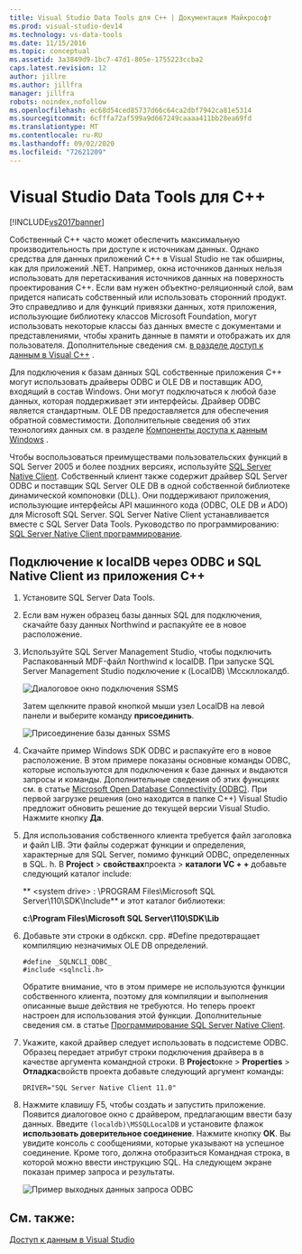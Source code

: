 ```yaml
---
title: Visual Studio Data Tools для C++ | Документация Майкрософт
ms.prod: visual-studio-dev14
ms.technology: vs-data-tools
ms.date: 11/15/2016
ms.topic: conceptual
ms.assetid: 3a3849d9-1bc7-47d1-805e-1755223ccba2
caps.latest.revision: 12
author: jillre
ms.author: jillfra
manager: jillfra
robots: noindex,nofollow
ms.openlocfilehash: ec68d54ced85737d66c64ca2dbf7942ca81e5314
ms.sourcegitcommit: 6cfffa72af599a9d667249caaaa411bb28ea69fd
ms.translationtype: MT
ms.contentlocale: ru-RU
ms.lasthandoff: 09/02/2020
ms.locfileid: "72621209"
---
```

# <a name="visual-studio-data-tools-for-c"></a>Visual Studio Data Tools для C++
[!INCLUDE[vs2017banner](../includes/vs2017banner.md)]

Собственный C++ часто может обеспечить максимальную производительность при доступе к источникам данных. Однако средства для данных приложений C++ в Visual Studio не так обширны, как для приложений .NET. Например, окна источников данных нельзя использовать для перетаскивания источников данных на поверхность проектирования C++. Если вам нужен объектно-реляционный слой, вам придется написать собственный или использовать сторонний продукт.  Это справедливо и для функций привязки данных, хотя приложения, использующие библиотеку классов Microsoft Foundation, могут использовать некоторые классы баз данных вместе с документами и представлениями, чтобы хранить данные в памяти и отображать их для пользователя. Дополнительные сведения см. [в разделе доступ к данным в Visual C++](https://msdn.microsoft.com/library/7wtdsdkh.aspx) .

 Для подключения к базам данных SQL собственные приложения C++ могут использовать драйверы ODBC и OLE DB и поставщик ADO, входящий в состав Windows.     Они могут подключаться к любой базе данных, которая поддерживает эти интерфейсы. Драйвер ODBC является стандартным. OLE DB предоставляется для обеспечения обратной совместимости. Дополнительные сведения об этих технологиях данных см. в разделе [Компоненты доступа к данным Windows](https://msdn.microsoft.com/library/windows/desktop/aa968814\(v=vs.85\).aspx) .

 Чтобы воспользоваться преимуществами пользовательских функций в SQL Server 2005 и более поздних версиях, используйте [SQL Server Native Client](https://msdn.microsoft.com/sqlserver/aa937733). Собственный клиент также содержит драйвер SQL Server ODBC и поставщик SQL Server OLE DB в одной собственной библиотеке динамической компоновки (DLL). Они поддерживают приложения, использующие интерфейсы API машинного кода (ODBC, OLE DB и ADO) для Microsoft SQL Server.  SQL Server Native Client устанавливается вместе с SQL Server Data Tools. Руководство по программированию: [SQL Server Native Client программирование](https://msdn.microsoft.com/library/ms130892.aspx).

## <a name="to-connect-to-localdb-through-odbc-and-sql-native-client-from-a-c-application"></a>Подключение к localDB через ODBC и SQL Native Client из приложения C++

1. Установите SQL Server Data Tools.

2. Если вам нужен образец базы данных SQL для подключения, скачайте базу данных Northwind и распакуйте ее в новое расположение.

3. Используйте SQL Server Management Studio, чтобы подключить Распакованный MDF-файл Northwind к localDB. При запуске SQL Server Management Studio подключение к (LocalDB) \Мсскллокалдб.

    ![Диалоговое окно подключения SSMS](../data-tools/media/raddata-ssms-connect-dialog.png "диалоговое окно подключения SSMS раддата")

    Затем щелкните правой кнопкой мыши узел LocalDB на левой панели и выберите команду **присоединить**.

    ![Присоединение базы данных SSMS](../data-tools/media/raddata-ssms-attach-database.png "Присоединение базы данных раддата SSMS")

4. Скачайте пример Windows SDK ODBC и распакуйте его в новое расположение. В этом примере показаны основные команды ODBC, которые используются для подключения к базе данных и выдаются запросы и команды. Дополнительные сведения об этих функциях см. в статье [Microsoft Open Database Connectivity (ODBC)](https://msdn.microsoft.com/library/windows/desktop/ms710252\(v=vs.85\).aspx). При первой загрузке решения (оно находится в папке C++) Visual Studio предложит обновить решение до текущей версии Visual Studio. Нажмите кнопку **Да**.

5. Для использования собственного клиента требуется файл заголовка и файл LIB. Эти файлы содержат функции и определения, характерные для SQL Server, помимо функций ODBC, определенных в SQL. h. В **Project**  >  **свойствах**проекта  >  **каталоги VC + +** добавьте следующий каталог include:

   ** \<system drive> : \PROGRAM Files\Microsoft SQL Server\110\SDK\Include** и этот каталог библиотеки:

   **c:\Program Files\Microsoft SQL Server\110\SDK\Lib**

6. Добавьте эти строки в одбкскл. cpp. #Define предотвращает компиляцию незначимых OLE DB определений.

   ```
   #define _SQLNCLI_ODBC_
   #include <sqlncli.h>
   ```

    Обратите внимание, что в этом примере не используются функции собственного клиента, поэтому для компиляции и выполнения описанные выше действия не требуются. Но теперь проект настроен для использования этой функции. Дополнительные сведения см. в статье [Программирование SQL Server Native Client](https://msdn.microsoft.com/library/ms130892\(v=sql.130\).aspx).

7. Укажите, какой драйвер следует использовать в подсистеме ODBC. Образец передает атрибут строки подключения драйвера в в качестве аргумента командной строки. В **Project**окне  >  **Properties**  >  **Отладка**свойств проекта добавьте следующий аргумент команды:

   ```
   DRIVER="SQL Server Native Client 11.0"
   ```

8. Нажмите клавишу F5, чтобы создать и запустить приложение. Появится диалоговое окно с драйвером, предлагающим ввести базу данных. Введите `(localdb)\MSSQLLocalDB` и установите флажок **использовать доверительное соединение**. Нажмите кнопку **ОК**. Вы увидите консоль с сообщениями, которые указывают на успешное соединение. Кроме того, должна отобразиться Командная строка, в которой можно ввести инструкцию SQL. На следующем экране показан пример запроса и результаты.

    ![Пример выходных данных запроса ODBC](../data-tools/media/raddata-odbc-sample-query-output.png "вывод примера запроса раддата ODBC")

## <a name="see-also"></a>См. также:
 [Доступ к данным в Visual Studio](../data-tools/accessing-data-in-visual-studio.md)
